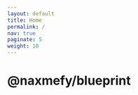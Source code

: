 ```yaml
---
layout: default
title: Home
permalink: /
nav: true
paginate: 5
weight: 10
---
```


# @naxmefy/blueprint
